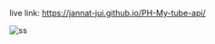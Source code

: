 live link: https://jannat-jui.github.io/PH-My-tube-api/

![ss](https://github.com/alamnahid/my-tube-api-project/assets/138557372/9171185e-9528-41f7-995f-05b0b7a028e3)

